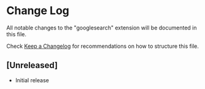 # Change Log
All notable changes to the "googlesearch" extension will be documented in this file.

Check [Keep a Changelog](http://keepachangelog.com/) for recommendations on how to structure this file.

## [Unreleased]
- Initial release